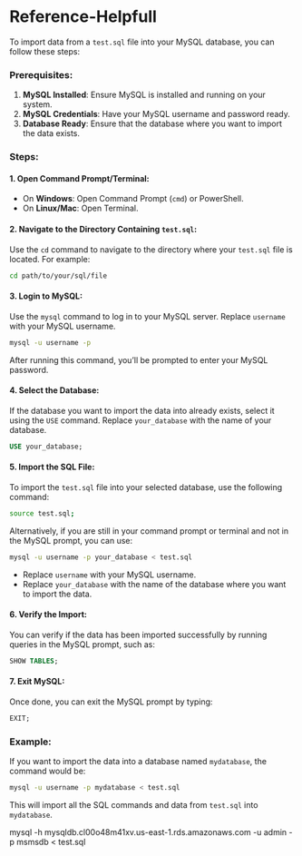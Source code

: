 # Reference-Helpfull

To import data from a `test.sql` file into your MySQL database, you can follow these steps:

### Prerequisites:
1. **MySQL Installed**: Ensure MySQL is installed and running on your system.
2. **MySQL Credentials**: Have your MySQL username and password ready.
3. **Database Ready**: Ensure that the database where you want to import the data exists.

### Steps:

#### 1. **Open Command Prompt/Terminal:**
   - On **Windows**: Open Command Prompt (`cmd`) or PowerShell.
   - On **Linux/Mac**: Open Terminal.

#### 2. **Navigate to the Directory Containing `test.sql`:**
   Use the `cd` command to navigate to the directory where your `test.sql` file is located. For example:
   ```sh
   cd path/to/your/sql/file
   ```

#### 3. **Login to MySQL:**
   Use the `mysql` command to log in to your MySQL server. Replace `username` with your MySQL username.
   ```sh
   mysql -u username -p
   ```
   After running this command, you’ll be prompted to enter your MySQL password.

#### 4. **Select the Database:**
   If the database you want to import the data into already exists, select it using the `USE` command. Replace `your_database` with the name of your database.
   ```sql
   USE your_database;
   ```

#### 5. **Import the SQL File:**
   To import the `test.sql` file into your selected database, use the following command:
   ```sh
   source test.sql;
   ```
   Alternatively, if you are still in your command prompt or terminal and not in the MySQL prompt, you can use:
   ```sh
   mysql -u username -p your_database < test.sql
   ```
   - Replace `username` with your MySQL username.
   - Replace `your_database` with the name of the database where you want to import the data.

#### 6. **Verify the Import:**
   You can verify if the data has been imported successfully by running queries in the MySQL prompt, such as:
   ```sql
   SHOW TABLES;
   ```

#### 7. **Exit MySQL:**
   Once done, you can exit the MySQL prompt by typing:
   ```sql
   EXIT;
   ```

### Example:
If you want to import the data into a database named `mydatabase`, the command would be:
```sh
mysql -u username -p mydatabase < test.sql
```

This will import all the SQL commands and data from `test.sql` into `mydatabase`.


mysql -h mysqldb.cl00o48m41xv.us-east-1.rds.amazonaws.com -u admin -p msmsdb < test.sql
